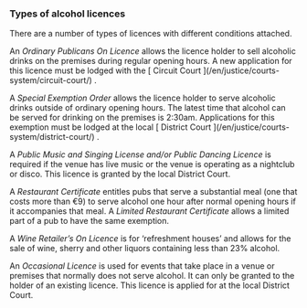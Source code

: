 ###  Types of alcohol licences

There are a number of types of licences with different conditions attached.

An _Ordinary Publicans On Licence_ allows the licence holder to sell alcoholic
drinks on the premises during regular opening hours. A new application for
this licence must be lodged with the [ Circuit Court ](/en/justice/courts-
system/circuit-court/) .

A _Special Exemption Order_ allows the licence holder to serve alcoholic
drinks outside of ordinary opening hours. The latest time that alcohol can be
served for drinking on the premises is 2:30am. Applications for this exemption
must be lodged at the local [ District Court ](/en/justice/courts-
system/district-court/) .

A _Public Music and Singing License and/or Public Dancing Licence_ is required
if the venue has live music or the venue is operating as a nightclub or disco.
This licence is granted by the local District Court.

A _Restaurant Certificate_ entitles pubs that serve a substantial meal (one
that costs more than €9) to serve alcohol one hour after normal opening hours
if it accompanies that meal. A _Limited Restaurant Certificate_ allows a
limited part of a pub to have the same exemption.

A _Wine Retailer’s On Licence_ is for ‘refreshment houses’ and allows for the
sale of wine, sherry and other liquors containing less than 23% alcohol.

An _Occasional Licence_ is used for events that take place in a venue or
premises that normally does not serve alcohol. It can only be granted to the
holder of an existing licence. This licence is applied for at the local
District Court.
